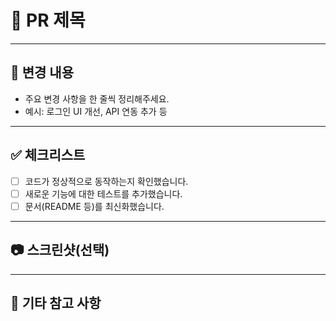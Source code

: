 # 📌 PR 제목

<!-- 간단하고 명확한 PR 제목을 작성해주세요. -->

---

## 📝 변경 내용

- 주요 변경 사항을 한 줄씩 정리해주세요.
- 예시: 로그인 UI 개선, API 연동 추가 등

---

## ✅ 체크리스트

- [ ] 코드가 정상적으로 동작하는지 확인했습니다.
- [ ] 새로운 기능에 대한 테스트를 추가했습니다.
- [ ] 문서(README 등)를 최신화했습니다.

---

## 📷 스크린샷(선택)

<!-- UI 변경이 있다면 스크린샷을 첨부해주세요. -->

---

## 💬 기타 참고 사항

<!-- 추가로 논의할 내용이나 특이사항이 있다면 작성해주세요. -->
